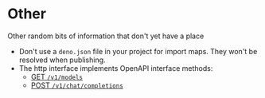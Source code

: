 # Other

Other random bits of information that don't yet have a place

* Don't use a `deno.json` file in your project for import maps. They won't be resolved when publishing.
* The http interface implements OpenAPI interface methods:
  * [GET `/v1/models`](https://platform.openai.com/docs/api-reference/models)
  * [POST `/v1/chat/completions`](https://platform.openai.com/docs/api-reference/chat/create)
